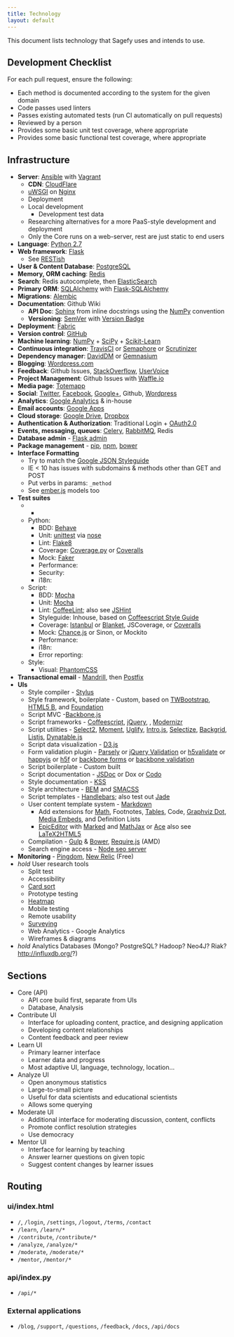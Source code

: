 ```yaml
---
title: Technology
layout: default
---
```


This document lists technology that Sagefy uses and intends to use.

Development Checklist
---------------------

For each pull request, ensure the following:

- Each method is documented according to the system for the given domain
- Code passes used linters
- Passes existing automated tests (run CI automatically on pull requests)
- Reviewed by a person
- Provides some basic unit test coverage, where appropriate
- Provides some basic functional test coverage, where appropriate

Infrastructure
--------------

- **Server**: [Ansible](http://www.ansible.com/) with [Vagrant](http://www.vagrantup.com/)
    - **CDN**: [CloudFlare](https://www.cloudflare.com/)
    - [uWSGI](http://uwsgi-docs.readthedocs.org/en/latest/) on [Nginx](http://wiki.nginx.org/Main)
    - Deployment
    - Local development
        - Development test data
    - Researching alternatives for a more PaaS-style development and deployment
    - Only the Core runs on a web-server, rest are just static to end users
- **Language**: [Python 2.7](http://docs.python.org/2.7/)
- **Web framework**: [Flask](http://flask.pocoo.org/)
    - See [RESTish](/docs/restish)
- **User & Content Database**: [PostgreSQL](http://www.postgresql.org/docs/9.1/interactive/index.html)
- **Memory, ORM caching**: [Redis](http://redis.io/documentation)
- **Search**: Redis autocomplete, then [ElasticSearch](https://github.com/elasticsearch/elasticsearch)
- **Primary ORM**: [SQLAlchemy](http://www.sqlalchemy.org/) with [Flask-SQLAlchemy](http://pythonhosted.org/Flask-SQLAlchemy/)
- **Migrations**: [Alembic](http://alembic.readthedocs.org/en/latest/)
- **Documentation**: Github Wiki
    - **API Doc**: [Sphinx](http://sphinx-doc.org/) from inline docstrings using the [NumPy](https://github.com/numpy/numpy/blob/master/doc/HOWTO_DOCUMENT.rst.txt) convention
    - **Versioning**: [SemVer](http://semver.org/) with [Version Badge](http://badge.fury.io/)
- **Deployment**: [Fabric](http://docs.fabfile.org/en/1.8/)
- **Version control**: [GitHub](http://github.com/)
- **Machine learning**: [NumPy](http://www.numpy.org/) + [SciPy](http://www.scipy.org/) + [Scikit-Learn](http://scikit-learn.org/stable/)
- **Continuous integration**: [TravisCI](https://travis-ci.org/) or [Semaphore](https://semaphoreapp.com/) or [Scrutinizer](https://scrutinizer-ci.com/)
- **Dependency manager**: [DavidDM](https://david-dm.org/) or [Gemnasium](https://gemnasium.com/)
- **Blogging**: [Wordpress.com](http://wordpress.com)
- **Feedback**: Github Issues, [StackOverflow](http://stackoverflow.com), [UserVoice](http://uservoice.com)
- **Project Management**: Github Issues with [Waffle.io](https://waffle.io/heiskr/sagefy)
- **Media page**: [Totemapp](http://totemapp.com)
- **Social**: [Twitter](http://twitter.com/sagefyorg), [Facebook](https://www.facebook.com/sagefy), [Google+](https://plus.google.com/102422704401628739470/posts), Github, [Wordpress](http://sagefy.wordpress.com/)
- **Analytics**: [Google Analytics](http://google.com/analytics) & in-house
- **Email accounts**: [Google Apps](http://apps.google.com)
- **Cloud storage**: [Google Drive](http://drive.google.com), [Dropbox](http://dropbox.com)
- **Authentication & Authorization**: Traditional Login + [OAuth2.0](http://oauth.net/2/)
- **Events, messaging, queues**: [Celery](http://www.celeryproject.org/), [RabbitMQ](http://www.rabbitmq.com/), Redis
- **Database admin** - [Flask admin](https://github.com/mrjoes/flask-admin/)
- **Package management** - [pip](https://pypi.python.org/pypi/pip), [npm](https://npmjs.org/), [bower](http://bower.io/)
- **Interface Formatting**
    - Try to match the [Google JSON Styleguide](http://google-styleguide.googlecode.com/svn/trunk/jsoncstyleguide.xml)
    - IE < 10 has issues with subdomains & methods other than GET and POST
    - Put verbs in params: `_method`
    - See [ember.js](http://emberjs.com/guides/models/the-rest-adapter/) models too
- **Test suites**
    - -
    - Python:
        - BDD: [Behave](http://pythonhosted.org/behave/)
        - Unit: [unittest](http://docs.python.org/2/library/unittest.html) via [nose](https://nose.readthedocs.org/en/latest/)
        - Lint: [Flake8](https://pypi.python.org/pypi/flake8)
        - Coverage: [Coverage.py](http://nedbatchelder.com/code/coverage/) or [Coveralls](https://coveralls.io/)
        - Mock: [Faker](https://github.com/joke2k/faker)
        - Performance:
        - Security:
        - i18n:
    - Script:
        - BDD: [Mocha](http://visionmedia.github.io/mocha/)
        - Unit: [Mocha](http://visionmedia.github.io/mocha/)
        - Lint: [CoffeeLint](http://www.coffeelint.org/); also see [JSHint](http://www.jshint.com/)
        - Styleguide: Inhouse, based on [Coffeescript Style Guide](https://github.com/polarmobile/coffeescript-style-guide)
        - Coverage: [Istanbul](https://github.com/gotwarlost/istanbul) or [Blanket](http://blanketjs.org/), JSCoverage, or [Coveralls](https://coveralls.io/)
        - Mock: [Chance.js](http://chancejs.com/) or Sinon, or Mockito
        - Performance:
        - i18n:
        - Error reporting:
    - Style:
        - Visual: [PhantomCSS](https://github.com/Huddle/PhantomCSS)
- **Transactional email** - [Mandrill](http://mandrill.com/), then [Postfix](http://www.postfix.org/)
- **UIs**
    - Style compiler - [Stylus](http://learnboost.github.io/stylus/)
    - Style framework, boilerplate - Custom, based on [TWBootstrap](http://getbootstrap.com/), [HTML5 B](http://html5boilerplate.com/), and [Foundation](http://foundation.zurb.com/)
    - Script MVC -[Backbone.js](http://backbonejs.org/)
    - Script frameworks - [Coffeescript](http://coffeescript.org/), [jQuery](http://jquery.com/),  , [Modernizr](http://modernizr.com/)
    - Script utilities - [Select2](http://ivaynberg.github.io/select2/), [Moment](http://momentjs.com/), [Uglify](https://github.com/mishoo/UglifyJS), [Intro.js](http://usablica.github.io/intro.js/), [Selectize](http://brianreavis.github.io/selectize.js/), [Backgrid](http://backgridjs.com/), [Listjs](http://listjs.com/), [Dynatable.js](http://www.dynatable.com/)
    - Script data visualization - [D3.js](http://d3js.org/)
    - Form validation plugin - [Parsely](http://parsleyjs.org/) or [jQuery Validation](http://jqueryvalidation.org/) or [h5validate](http://ericleads.com/h5validate/) or [happyjs](http://happyjs.com/) or [h5f](https://github.com/ryanseddon/H5F) or [backbone forms](https://github.com/powmedia/backbone-forms) or [backbone validation](https://github.com/thedersen/backbone.validation)
    - Script boilerplate - Custom built
    - Script documentation - [JSDoc](http://usejsdoc.org/) or Dox or [Codo](https://github.com/coffeedoc/codo)
    - Style documentation - [KSS](http://warpspire.com/kss/)
    - Style architecture - [BEM](http://bem.info/method/) and [SMACSS](http://smacss.com/)
    - Script templates - [Handlebars](http://handlebarsjs.com/); also test out [Jade](http://jade-lang.com/)
    - User content template system - [Markdown](http://daringfireball.net/projects/markdown/)
        - Add extensions for [Math](http://www.mathjax.org/), Footnotes, [Tables](https://github.com/chjj/marked#tables), Code, [Graphviz Dot](https://github.com/mdaines/viz.js), [Media Embeds](http://sloblog.io/+sloblog/qhdsk2SMoAU/sloblog-dot-io-easy-oembed-powered-media-embeds), and Definition Lists
        - [EpicEditor](https://github.com/OscarGodson/EpicEditor) with [Marked](https://github.com/chjj/marked) and [MathJax](http://www.mathjax.org/) or [Ace](http://ace.c9.io/) also see [LaTeX2HTML5](http://latex2html5.com/)
    - Compilation - [Gulp](http://gulpjs.com/) & [Bower](http://sindresorhus.com/bower-components/), [Require.js](http://requirejs.org/) (AMD)
    - Search engine access - [Node seo server](https://npmjs.org/package/seoserver)
- **Monitoring** - [Pingdom](https://www.pingdom.com/), [New Relic](http://newrelic.com/) (Free)
- _hold_ User research tools
    - Split test
    - Accessibility
    - [Card sort](http://conceptcodify.com)
    - Prototype testing
    - [Heatmap](http://www.crazyegg.com/)
    - Mobile testing
    - Remote usability
    - [Surveying](http://surveymonkey.com)
    - Web Analytics - Google Analytics
    - Wireframes & diagrams
- _hold_ Analytics Databases (Mongo? PostgreSQL? Hadoop? Neo4J? Riak? http://influxdb.org/?)

## Sections

- Core (API)
    - API core build first, separate from UIs
    - Database, Analysis
- Contribute UI
    - Interface for uploading content, practice, and designing application
    - Developing content relationships
    - Content feedback and peer review
- Learn UI
    - Primary learner interface
    - Learner data and progress
    - Most adaptive UI, language, technology, location...
- Analyze UI
    - Open anonymous statistics
    - Large-to-small picture
    - Useful for data scientists and educational scientists
    - Allows some querying
- Moderate UI
    - Additional interface for moderating discussion, content, conflicts
    - Promote conflict resolution strategies
    - Use democracy
- Mentor UI
    - Interface for learning by teaching
    - Answer learner questions on given topic
    - Suggest content changes by learner issues

Routing
-------

### ui/index.html

- `/`, `/login`, `/settings`, `/logout`, `/terms`, `/contact`
- `/learn`, `/learn/*`
- `/contribute`, `/contribute/*`
- `/analyze`, `/analyze/*`
- `/moderate`, `/moderate/*`
- `/mentor`, `/mentor/*`

### api/index.py

- `/api/*`

### External applications

- `/blog`, `/support`, `/questions`, `/feedback`, `/docs`, `/api/docs`
